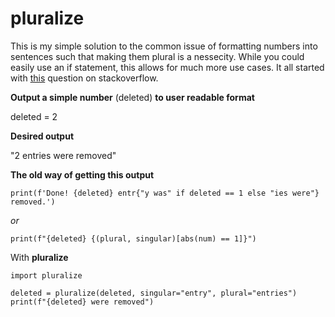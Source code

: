 # pluralize

This is my simple solution to the common issue of formatting numbers into sentences such that making them plural is a nessecity. While you could easily use an if statement, this allows for much more use cases. It all started with [this](https://stackoverflow.com/questions/53589770/making-sentence-word-plural-based-on-value) question on stackoverflow.

**Output a simple number** (deleted) **to user readable format**

deleted = 2

**Desired output**

"2 entries were removed"

**The old way of getting this output**

`print(f'Done! {deleted} entr{"y was" if deleted == 1 else "ies were"} removed.')`

*or*

`print(f"{deleted} {(plural, singular)[abs(num) == 1]}")`

With **pluralize**

```
import pluralize

deleted = pluralize(deleted, singular="entry", plural="entries")
print(f"{deleted} were removed")
```

